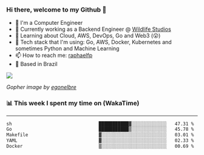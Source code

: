 ### Hi there, welcome to my Github 👋

- 📖 I'm a Computer Engineer
- 🔭 Currently working as a Backend Engineer @ [Wildlife Studios](https://wildlifestudios.com/)
- 🌱 Learning about Cloud, AWS, DevOps, Go and Web3 (😲)
- 🚀 Tech stack that I'm using: Go, AWS, Docker, Kubernetes and sometimes Python and Machine Learning
- 📫 How to reach me: [raphaelfp](https://linkedin.com/in/raphaelfp)
- 🏡 Based in Brazil

![](https://github.com/raphaelfp/gophers/blob/master/.thumb/animation/morning-coffee-3x.gif)

*Gopher image by [egonelbre](https://github.com/egonelbre/)*

### 📊 This week I spent my time on (WakaTime)

---

<!--START_SECTION:waka-->

```txt
sh                                ███████████▓░░░░░░░░░░░░░   47.31 %
Go                                ███████████▒░░░░░░░░░░░░░   45.78 %
Makefile                          ▓░░░░░░░░░░░░░░░░░░░░░░░░   03.01 %
YAML                              ▓░░░░░░░░░░░░░░░░░░░░░░░░   02.33 %
Docker                            ▒░░░░░░░░░░░░░░░░░░░░░░░░   00.69 %
```

<!--END_SECTION:waka-->
